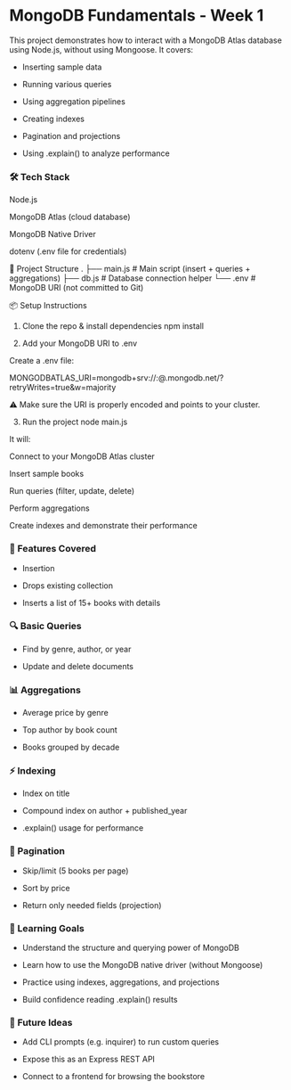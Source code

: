 # MongoDB Fundamentals - Week 1

This project demonstrates how to interact with a MongoDB Atlas database using Node.js, without using Mongoose. It covers:

- Inserting sample data

- Running various queries

- Using aggregation pipelines

- Creating indexes

- Pagination and projections

- Using .explain() to analyze performance

### 🛠️ Tech Stack

Node.js

MongoDB Atlas (cloud database)

MongoDB Native Driver

dotenv (.env file for credentials)

📁 Project Structure
.
├── main.js # Main script (insert + queries + aggregations)
├── db.js # Database connection helper
└── .env # MongoDB URI (not committed to Git)

📦 Setup Instructions

1. Clone the repo & install dependencies
   npm install

2. Add your MongoDB URI to .env

Create a .env file:

MONGODBATLAS_URI=mongodb+srv://<username>:<password>@<cluster>.mongodb.net/?retryWrites=true&w=majority

⚠️ Make sure the URI is properly encoded and points to your cluster.

3. Run the project
   node main.js

It will:

Connect to your MongoDB Atlas cluster

Insert sample books

Run queries (filter, update, delete)

Perform aggregations

Create indexes and demonstrate their performance

### 📖 Features Covered

- Insertion

- Drops existing collection

- Inserts a list of 15+ books with details

### 🔍 Basic Queries

- Find by genre, author, or year

- Update and delete documents

### 📊 Aggregations

- Average price by genre

- Top author by book count

- Books grouped by decade

### ⚡ Indexing

- Index on title

- Compound index on author + published_year

- .explain() usage for performance

### 📄 Pagination

- Skip/limit (5 books per page)

- Sort by price

- Return only needed fields (projection)

### 🧠 Learning Goals

- Understand the structure and querying power of MongoDB

- Learn how to use the MongoDB native driver (without Mongoose)

- Practice using indexes, aggregations, and projections

- Build confidence reading .explain() results

### 📌 Future Ideas

- Add CLI prompts (e.g. inquirer) to run custom queries

- Expose this as an Express REST API

- Connect to a frontend for browsing the bookstore
